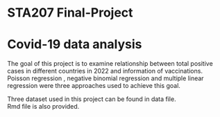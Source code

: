 # STA207 Final-Project
# Covid-19 data analysis

The goal of this project is to examine relationship between total positive cases in different countries in 2022 and information of vaccinations. Poisson regression , negative binomial regression and multiple linear regression were three approaches used to achieve this goal.

Three dataset used in this project can be found in data file.\
Rmd file is also provided.
